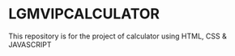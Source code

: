 # LGMVIPCALCULATOR
This repository is for the project of calculator using HTML, CSS &amp; JAVASCRIPT
